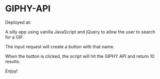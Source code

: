 # GIPHY-API

Deployed at: 

A silly app using vanilla JavaScript and jQuery to allow the user to search for a GIF.

The input request will create a button with that name.

When the button is clicked, the script will hit the GIPHY API and return 10 results.




Enjoy!